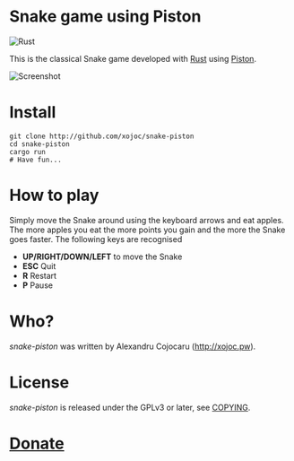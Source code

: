 # Snake game using Piston

![Rust](https://github.com/fxredeemer/snake-piston/workflows/Rust/badge.svg)

This is the classical Snake game developed with [Rust](http://rust-lang.org) using [Piston](http://www.piston.rs/).

![Screenshot](screenshot.png)

# Install
```
git clone http://github.com/xojoc/snake-piston
cd snake-piston
cargo run
# Have fun...
```

# How to play
Simply move the Snake around using the keyboard arrows and eat apples. The more apples you eat the more points you gain and the more the Snake goes faster.
The following keys are recognised

 * **UP/RIGHT/DOWN/LEFT** to move the Snake
 * **ESC** Quit
 * **R** Restart
 * **P** Pause

# Who?
*snake-piston* was written by Alexandru Cojocaru (http://xojoc.pw).

# License
*snake-piston* is released under the GPLv3 or later, see [COPYING](COPYING).

# [Donate](http://xojoc.pw/donate.html)

